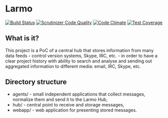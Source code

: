 # Larmo

[![Build Status](https://travis-ci.org/adrianpietka/larmo.svg?branch=master)](https://travis-ci.org/adrianpietka/larmo)
[![Scrutinizer Code Quality](https://scrutinizer-ci.com/g/adrianpietka/larmo/badges/quality-score.png?b=master)](https://scrutinizer-ci.com/g/adrianpietka/larmo/?branch=master)
[![Code Climate](https://codeclimate.com/github/adrianpietka/larmo/badges/gpa.svg)](https://codeclimate.com/github/adrianpietka/larmo)
[![Test Coverage](https://codeclimate.com/github/adrianpietka/larmo/badges/coverage.svg)](https://codeclimate.com/github/adrianpietka/larmo/coverage)

## What is it?
This project is a PoC of a central hub that stores information from many data feeds - control version systems, Skype, IRC, etc. - in order to have a clear project history with ability to search and analyse and sending out aggregated information to different media: email, IRC, Skype, etc.

## Directory structure

* agents/ - small independent applications that collect messages, normalize them and send it to the Larmo Hub,
* hub/ - central point to receive and storage messages,
* webapp/ - web application for presenting stored messages.